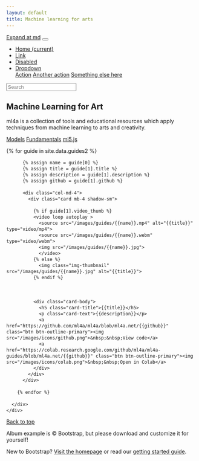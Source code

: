 ```yaml
---
layout: default
title: Machine learning for arts
---
```


<!--

  About
  Artworks
  Support / contribute (sponsors, cryptoart)
  Classes
  Book
  Demos

-->







<nav class="navbar navbar-expand-md navbar-dark bg-dark">
  <a class="navbar-brand" href="#">Expand at md</a>
  <button class="navbar-toggler" type="button" data-toggle="collapse" data-target="#navbarsExample04" aria-controls="navbarsExample04" aria-expanded="false" aria-label="Toggle navigation">
    <span class="navbar-toggler-icon"></span>
  </button>

  <div class="collapse navbar-collapse" id="navbarsExample04">
    <ul class="navbar-nav mr-auto">
      <li class="nav-item active">
        <a class="nav-link" href="#">Home <span class="sr-only">(current)</span></a>
      </li>
      <li class="nav-item">
        <a class="nav-link" href="#">Link</a>
      </li>
      <li class="nav-item">
        <a class="nav-link disabled" href="#" tabindex="-1" aria-disabled="true">Disabled</a>
      </li>
      <li class="nav-item dropdown">
        <a class="nav-link dropdown-toggle" href="#" id="dropdown04" data-toggle="dropdown" aria-haspopup="true" aria-expanded="false">Dropdown</a>
        <div class="dropdown-menu" aria-labelledby="dropdown04">
          <a class="dropdown-item" href="#">Action</a>
          <a class="dropdown-item" href="#">Another action</a>
          <a class="dropdown-item" href="#">Something else here</a>
        </div>
      </li>
    </ul>
    <form class="form-inline my-2 my-md-0">
      <input class="form-control" type="text" placeholder="Search">
    </form>
  </div>
</nav>





<main role="main">

  <section class="jumbotron text-center">
    <div class="container">
      <h1>Machine Learning for Art</h1>
      <p class="lead text-muted">ml4a is a collection of tools and educational resources which apply techniques from machine learning to arts and creativity.</p>
      <p>
        <a href="#" class="btn btn-primary my-2">Models</a>
        <a href="#" class="btn btn-secondary my-2">Fundamentals</a>
        <a href="#" class="btn btn-secondary my-2">ml5.js</a>
      </p>
    </div>
  </section>



  <div class="album py-5 bg-light">
    <div class="container-xl">
      <div class="row">
        {% for guide in site.data.guides2 %}
          
          {% assign name = guide[0] %}
          {% assign title = guide[1].title %}
          {% assign description = guide[1].description %}
          {% assign github = guide[1].github %}

          <div class="col-md-4">
            <div class="card mb-4 shadow-sm">
              
              {% if guide[1].video_thumb %}
              <video loop autoplay >
                <source src="/images/guides/{{name}}.mp4" alt="{{title}}" type="video/mp4">
                <source src="/images/guides/{{name}}.webm" type="video/webm">
                <img src="/images/guides/{{name}}.jpg">
                </video>
              {% else %}
                <img class="img-thumbnail" src="/images/guides/{{name}}.jpg" alt="{{title}}">
              {% endif %}
                


              <div class="card-body">
                <h5 class="card-title">{{title}}</h5>
                <p class="card-text">{{description}}</p>
                <a href="https://github.com/ml4a/ml4a/blob/ml4a.net/{{github}}" class="btn btn-outline-primary"><img src="/images/icons/github.png">&nbsp;&nbsp;View code</a>
                <a href="https://colab.research.google.com/github/ml4a/ml4a-guides/blob/ml4a.net/{{github}}" class="btn btn-outline-primary"><img src="/images/icons/colab.png">&nbsp;&nbsp;Open in Colab</a>
              </div>
            </div>
          </div>
    
        {% endfor %}
        
      </div>
    </div>
  </div>

</main>


<footer class="text-muted">
  <div class="container">
    <p class="float-right">
      <a href="#">Back to top</a>
    </p>
    <p>Album example is &copy; Bootstrap, but please download and customize it for yourself!</p>
    <p>New to Bootstrap? <a href="https://getbootstrap.com/">Visit the homepage</a> or read our <a href="../getting-started/introduction/">getting started guide</a>.</p>
  </div>
</footer>

